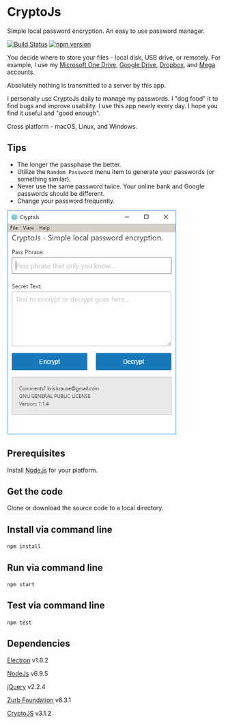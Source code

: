 # CryptoJs
Simple local password encryption. An easy to use password manager.

[![Build Status](https://travis-ci.org/dragthor/cryptojs.svg?branch=master)](https://travis-ci.org/dragthor/cryptojs) [![npm version](https://badge.fury.io/js/crypto-js-password-manager.svg)](https://badge.fury.io/js/crypto-js-password-manager)

You decide where to store your files - local disk, USB drive, or remotely.  For example, I use my [Microsoft One Drive](http://onedrive.live.com/), [Google Drive](https://www.google.com/drive), [Dropbox](https://www.dropbox.com/), and [Mega](https://mega.nz/) accounts.

Absolutely nothing is transmitted to a server by this app.

I personally use CryptoJs daily to manage my passwords.  I "dog food" it to find bugs and improve usability.  I use this app nearly every day.  I hope you find it useful and "good enough".

Cross platform - macOS, Linux, and Windows.

## Tips
* The longer the passphase the better.
* Utilize the `Random Password` menu item to generate your passwords (or something similar).
* Never use the same password twice.  Your online bank and Google passwords should be different.
* Change your password frequently.

![Screenshot](https://github.com/dragthor/cryptojs/blob/master/screenshots/screenshot.png?raw=true)

## Prerequisites 
Install [Node.js](https://nodejs.org/en/) for your platform.

## Get the code
Clone or download the source code to a local directory.

## Install via command line
`npm install`

## Run via command line
`npm start`

## Test via command line
`npm test`

## Dependencies

[Electron](http://electron.atom.io/) v1.6.2

[NodeJs](https://nodejs.org) v6.9.5

[jQuery](http://jquery.com/) v2.2.4

[Zurb Foundation](http://foundation.zurb.com/) v6.3.1

[CryptoJS](https://code.google.com/archive/p/crypto-js/) v3.1.2